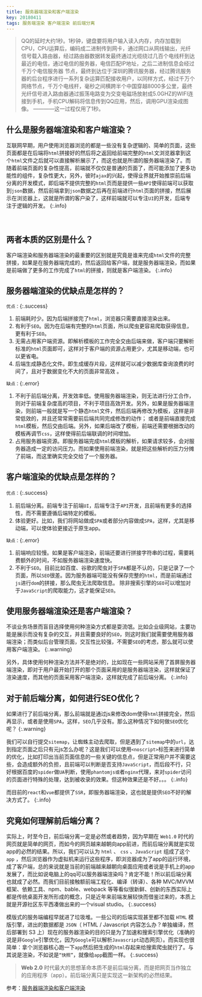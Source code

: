 ```yaml
---
title: 服务器端渲染和客户端渲染
key: 20180411
tags: 服务端渲染 客户端渲染 前后端分离
---
```


>QQ的延时大约1秒。1秒钟，键盘要将用户输入读入内存，内存加载到CPU，CPU运算后，编码成二进制传到网卡，通过网口从网线输出，光纤信号载入路由器，经过路由器数据转发最终通过光缆绕过几百个电线杆到达最近的电信，通过电信的服务器，电信匹配IP地址，之后二进制信息会经过千万个电信服务器 节点，最终到达位于深圳的腾讯服务器，经过腾讯服务器的后台程序进行一系列复杂运算匹配接收用户，以同样方式，经过千万个网络节点，千万个电线杆，毫秒之间横跨半个中国穿越8000多公里，最终光纤信号进入路由器通过振荡电路变为交变电磁场放射成5.0GHZ的WIFI连接到手机，手机CPU解码将信息传到QQ应用，然后，调用GPU渲染成图像。   ————这一过程仅用了1秒。

<!--more-->

## 什么是服务器端渲染和客户端渲染？

互联网早期，用户使用浏览器浏览的都是一些没有复杂逻辑的、简单的页面，这些页面都是在后端将`html`拼接好的然后将之返回给前端完整的`html`文浏览器拿到这个`html`文件之后就可以直接解析展示了，而这也就是所谓的服务器端渲染了。而随着前端页面的复杂性提高，前端就不仅仅是普通的页面了，而可能添加了更多功能性的组件，复杂性更大，另外，彼时`ajax`的兴起，使得业界就开始推崇前后端分离的开发模式，即后端不提供完整的`html`页而是提供一些`API`使得前端可以获取到`json`数据，然后前端拿到`json`数据之后再在前端进行`html`页面的拼接，然后展示在浏览器上，这就是所谓的客户染了，这样前端就可以专注`UI`的开发，后端专注于逻辑的开发。
{:.info}

　　
## 两者本质的区别是什么？

客户端渲染和服务器端渲染的最重要的区别就是究竟是谁来完成`html`文件的完整拼接，如果是在服务器端完成的，然后返回给客户端，就是服务器端渲染，而如果是前端做了更多的工作完成了`html`的拼接，则就是客户端渲染。
{:.info}

 
## 服务器端渲染的优缺点是怎样的？

`优点：`{:.success}

1. 前端耗时少。因为后端拼接完了`html`，浏览器只需要直接渲染出来。
2. 有利于`SEO`。因为在后端有完整的`html`页面，所以爬虫更容易爬取获得信息，更有利于`SEO`。
3. 无需占用客户端资源。即解析模板的工作完全交由后端来做，客户端只要解析标准的`html`页面即可，这样对于客户端的资源占用更少，尤其是移动端，也可以更省电。
4. 后端生成静态化文件。即生成缓存片段，这样就可以减少数据库查询浪费的时间了，且对于数据变化不大的页面非常高效 。

`缺点：`{:.error}
1. 不利于前后端分离，开发效率低。使用服务器端渲染，则无法进行分工合作，则对于前端复杂度高的项目，不利于项目高效开发。另外，如果是服务器端渲染，则前端一般就是写一个静态`html`文件，然后后端再修改为模板，这样是非常低效的，并且还常常需要前后端共同完成修改的动作； 或者是前端直接完成`html`模板，然后交由后端。另外，如果后端改了模板，前端还需要根据改动的模板再调节`css`，这样使得前后端联调的时间增加。
2. 占用服务器端资源。即服务器端完成`html`模板的解析，如果请求较多，会对服务器造成一定的访问压力。而如果使用前端渲染，就是把这些解析的压力分摊了前端，而这里确实完全交给了一个服务器。
 

## 客户端渲染的优缺点是怎样的？

`优点：`{:.success}　　
1. 前后端分离。前端专注于前端`UI`，后端专注于`API`开发，且前端有更多的选择性，而不需要遵循后端特定的模板。
2. 体验更好。比如，我们将网站做成`SPA`或者部分内容做成`SPA`，这样，尤其是移动端，可以使体验更接近于原生app。

`缺点：`{:.error}
1. 前端响应较慢。如果是客户端渲染，前端还要进行拼接字符串的过程，需要耗费额外的时间，不如服务器端渲染速度快。
2. 不利于`SEO`。目前比如百度、谷歌的爬虫对于`SPA`都是不认的，只是记录了一个页面，所以`SEO`很差。因为服务器端可能没有保存完整的`html`，而是前端通过`js`进行`dom`的拼接，那么爬虫无法爬取信息。 除非搜索引擎的`SEO`可以增加对于`JavaScript`的爬取能力，这才能保证`SEO`。
 

 

## 使用服务器端渲染还是客户端渲染？

不谈业务场景而盲目选择使用何种渲染方式都是耍流氓。比如企业级网站，主要功能是展示而没有复杂的交互，并且需要良好的`SEO`，则这时我们就需要使用服务器端渲染；而类似后台管理页面，交互性比较强，不需要`SEO`的考虑，那么就可以使用客户端渲染。
{:.warning}

另外，具体使用何种渲染方法并不是绝对的，比如现在一些网站采用了首屏服务器端渲染，即对于用户最开始打开的那个页面采用的是服务器端渲染，这样就保证了渲染速度，而其他的页面采用客户端渲染，这样就完成了前后端分离。
{:.info}

 
## 对于前后端分离，如何进行SEO优化？

如果进行了前后端分离，那么前端就是通过js来修改dom使得`html`拼接完全，然后再显示，或者是使用`SPA`，这样，`SEO`几乎没有。那么这种情况下如何做`SEO`优化呢？
{:.warning}

我们可以自行提交`sitemap`，让蜘蛛主动去爬取，但是遇到了`sitemap`中的`url`，达到指定页面之后只有元js怎么办呢？这是我们可以使用`<noscript>`标签来进行简单的优化，比如打印出当前页面信息的一些关键的信息点，但是正常用户并不需要这些，会造成额外的负担，且前端可以判断是否支持`JavaScript`，而后段不行，只好根据百度的`spider`做`UA`判断，使用`phantomjs或`者`nginx`代理，来对`spider`访问的页面进行特殊的处理，达到被收录的效果。但这种效果还是不好。。。
{:.info}

而目前的`react`和`vue`都提供了`SSR`，即服务器端渲染，这也就是提供`SEO`不好的解决方式了。
{:.info}


## 究竟如何理解前后端分离？

实际上，时至今日，前后端分离一定是必然或者趋势，因为早期在 `Web1.0` 时代的网页就是简单的网页，而如今的网页越来越朝向app前进，而前后端分离就是实现app的必然的结果。所以，我们可以认为 `html` 、 `css` 、`JavaScript` 组成了这个 `app` ，然后浏览器作为虚拟机来运行这些程序，即浏览器成为了app的运行环境，成了客户端，总的来说就是当前的前端越来越朝向桌面应用或者说是手机上的app发展了，而比如说电脑上的qq可以服务器端渲染吗？肯定不能！所以前后端分离也就成了必然。而我们目前接触额前端工程化、编译（转译）、各种 MVC/MVVM 框架、依赖工具、npm、bable、webpack 等等看似很新鲜、创新的东西实际上都是传统桌面开发所形成的概念，只是近年来前端发展较快而借鉴过来的，本质上就是开源社区东平西凑做出来的一个visual studio。
{:.success}

模版式的服务端编程早就进了垃圾堆。一些公司的后端实现甚至都不加载 `HTML` 模版引擎，进出的数据都是 `JSON`（ HTML / Javascript 内容怎么办？单独编译，然后部署到 S3 上）现在的服务器渲染的目的只是为了加速和搜索引擎优化（准确的说是非`Google`引擎优化，因为`Google`可以解析`Javascript`动态网页）。而实现也很简单：拿个浏览器核心跑一下`app`然后把生成的`html`存起来给搜索爬虫就行了。与其说是渲染，不如说是`“快照”`，就像给`app`截图一样。
{:.success}

> **Web 2.0** 时代最大的思想革命本质不是前后端分离，而是把网页当作独立的应用程序（app）。前后端分离只是实现这一新架构的必然结果。

参考：[服务器端渲染和客户端渲染](https://www.cnblogs.com/zhuzhenwei918/p/8795945.html)
